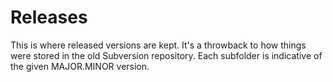 Releases
========

This is where released versions are kept.  It's a throwback to how things were stored in the old Subversion repository.  Each subfolder is indicative of the given MAJOR.MINOR version.

